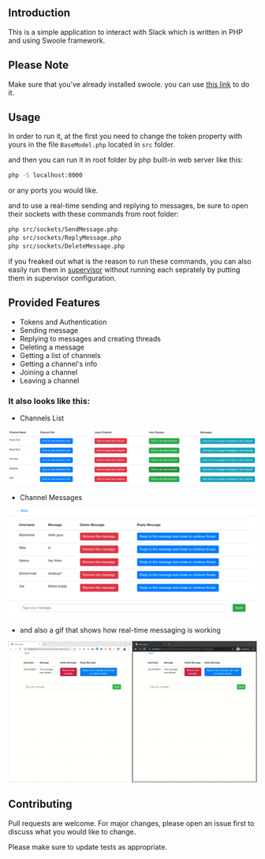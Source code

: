 ## Introduction

This is a simple application to interact with Slack which is written in PHP and using Swoole framework.

## Please Note

Make sure that you've already installed swoole. you can use [this link](https://www.swoole.co.uk/) to do it.

## Usage

In order to run it, at the first you need to change the token property with yours in the file `BaseModel.php` located in `src` folder.

and then you can run it in root folder by php built-in web server like this:

```bash
php -S localhost:8000
```

or any ports you would like.

and to use a real-time sending and replying to messages, be sure to open their sockets with these commands from root folder:

```bash
php src/sockets/SendMessage.php
php src/sockets/ReplyMessage.php
php src/sockets/DeleteMessage.php
```

if you freaked out what is the reason to run these commands, you can also easily run them in [supervisor](http://supervisord.org/) without running each seprately by putting them in supervisor configuration.

## Provided Features

- Tokens and Authentication
- Sending message
- Replying to messages and creating threads
- Deleting a message
- Getting a list of channels
- Getting a channel's info
- Joining a channel
- Leaving a channel

### It also looks like this:

- Channels List

![Channels List](/doc/images/channels-list.png)

- Channel Messages

![Channel Messages](/doc/images/channel-messages.png)

- and also a gif that shows how real-time messaging is working

![Gif](/doc/gifs/real-time-messaging.gif)

## Contributing
Pull requests are welcome. For major changes, please open an issue first to discuss what you would like to change.

Please make sure to update tests as appropriate.
